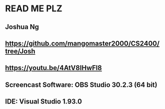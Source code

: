 # READ ME PLZ

## Joshua Ng

## https://github.com/mangomaster2000/CS2400/tree/Josh


## https://youtu.be/4AtV8IHwFI8

## Screencast Software: OBS Studio 30.2.3 (64 bit)

## IDE: Visual Studio 1.93.0
